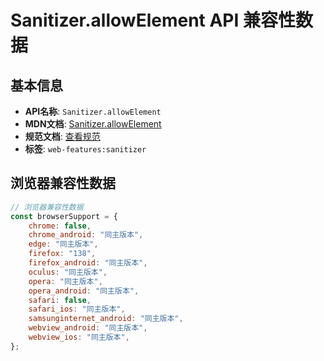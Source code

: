 # Sanitizer.allowElement API 兼容性数据

## 基本信息

- **API名称**: `Sanitizer.allowElement`
- **MDN文档**: [Sanitizer.allowElement](https://developer.mozilla.org/docs/Web/API/Sanitizer/allowElement)
- **规范文档**: [查看规范](https://wicg.github.io/sanitizer-api/#dom-sanitizer-allowelement)
- **标签**: `web-features:sanitizer`

## 浏览器兼容性数据

```javascript
// 浏览器兼容性数据
const browserSupport = {
    chrome: false,
    chrome_android: "同主版本",
    edge: "同主版本",
    firefox: "138",
    firefox_android: "同主版本",
    oculus: "同主版本",
    opera: "同主版本",
    opera_android: "同主版本",
    safari: false,
    safari_ios: "同主版本",
    samsunginternet_android: "同主版本",
    webview_android: "同主版本",
    webview_ios: "同主版本",
};

```

